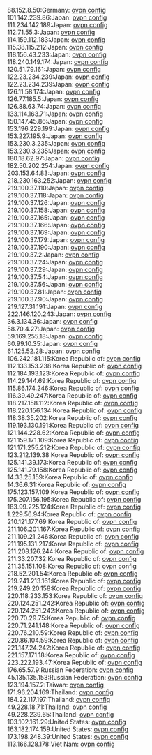 88.152.8.50:Germany: [ovpn config](vpn/88_152_8_50.ovpn)  
101.142.239.86:Japan: [ovpn config](vpn/101_142_239_86.ovpn)  
111.234.142.189:Japan: [ovpn config](vpn/111_234_142_189.ovpn)  
112.71.55.3:Japan: [ovpn config](vpn/112_71_55_3.ovpn)  
114.159.112.183:Japan: [ovpn config](vpn/114_159_112_183.ovpn)  
115.38.115.212:Japan: [ovpn config](vpn/115_38_115_212.ovpn)  
118.156.43.233:Japan: [ovpn config](vpn/118_156_43_233.ovpn)  
118.240.149.174:Japan: [ovpn config](vpn/118_240_149_174.ovpn)  
120.51.79.161:Japan: [ovpn config](vpn/120_51_79_161.ovpn)  
122.23.234.239:Japan: [ovpn config](vpn/122_23_234_239.ovpn)  
122.23.234.239:Japan: [ovpn config](vpn/122_23_234_239.ovpn)  
126.11.58.174:Japan: [ovpn config](vpn/126_11_58_174.ovpn)  
126.77.185.5:Japan: [ovpn config](vpn/126_77_185_5.ovpn)  
126.88.63.74:Japan: [ovpn config](vpn/126_88_63_74.ovpn)  
133.114.163.71:Japan: [ovpn config](vpn/133_114_163_71.ovpn)  
150.147.45.86:Japan: [ovpn config](vpn/150_147_45_86.ovpn)  
153.196.229.199:Japan: [ovpn config](vpn/153_196_229_199.ovpn)  
153.227.195.9:Japan: [ovpn config](vpn/153_227_195_9.ovpn)  
153.230.3.235:Japan: [ovpn config](vpn/153_230_3_235.ovpn)  
153.230.3.235:Japan: [ovpn config](vpn/153_230_3_235.ovpn)  
180.18.62.97:Japan: [ovpn config](vpn/180_18_62_97.ovpn)  
182.50.202.254:Japan: [ovpn config](vpn/182_50_202_254.ovpn)  
203.153.64.83:Japan: [ovpn config](vpn/203_153_64_83.ovpn)  
218.230.163.252:Japan: [ovpn config](vpn/218_230_163_252.ovpn)  
219.100.37.110:Japan: [ovpn config](vpn/219_100_37_110.ovpn)  
219.100.37.118:Japan: [ovpn config](vpn/219_100_37_118.ovpn)  
219.100.37.126:Japan: [ovpn config](vpn/219_100_37_126.ovpn)  
219.100.37.158:Japan: [ovpn config](vpn/219_100_37_158.ovpn)  
219.100.37.165:Japan: [ovpn config](vpn/219_100_37_165.ovpn)  
219.100.37.166:Japan: [ovpn config](vpn/219_100_37_166.ovpn)  
219.100.37.169:Japan: [ovpn config](vpn/219_100_37_169.ovpn)  
219.100.37.179:Japan: [ovpn config](vpn/219_100_37_179.ovpn)  
219.100.37.190:Japan: [ovpn config](vpn/219_100_37_190.ovpn)  
219.100.37.2:Japan: [ovpn config](vpn/219_100_37_2.ovpn)  
219.100.37.24:Japan: [ovpn config](vpn/219_100_37_24.ovpn)  
219.100.37.29:Japan: [ovpn config](vpn/219_100_37_29.ovpn)  
219.100.37.54:Japan: [ovpn config](vpn/219_100_37_54.ovpn)  
219.100.37.56:Japan: [ovpn config](vpn/219_100_37_56.ovpn)  
219.100.37.81:Japan: [ovpn config](vpn/219_100_37_81.ovpn)  
219.100.37.90:Japan: [ovpn config](vpn/219_100_37_90.ovpn)  
219.127.31.191:Japan: [ovpn config](vpn/219_127_31_191.ovpn)  
222.146.120.243:Japan: [ovpn config](vpn/222_146_120_243.ovpn)  
36.3.134.36:Japan: [ovpn config](vpn/36_3_134_36.ovpn)  
58.70.4.27:Japan: [ovpn config](vpn/58_70_4_27.ovpn)  
59.169.255.18:Japan: [ovpn config](vpn/59_169_255_18.ovpn)  
60.99.10.35:Japan: [ovpn config](vpn/60_99_10_35.ovpn)  
61.125.52.28:Japan: [ovpn config](vpn/61_125_52_28.ovpn)  
106.242.181.115:Korea Republic of: [ovpn config](vpn/106_242_181_115.ovpn)  
112.133.153.238:Korea Republic of: [ovpn config](vpn/112_133_153_238.ovpn)  
112.184.193.123:Korea Republic of: [ovpn config](vpn/112_184_193_123.ovpn)  
114.29.144.69:Korea Republic of: [ovpn config](vpn/114_29_144_69.ovpn)  
115.86.174.246:Korea Republic of: [ovpn config](vpn/115_86_174_246.ovpn)  
116.39.49.247:Korea Republic of: [ovpn config](vpn/116_39_49_247.ovpn)  
118.217.158.112:Korea Republic of: [ovpn config](vpn/118_217_158_112.ovpn)  
118.220.156.134:Korea Republic of: [ovpn config](vpn/118_220_156_134.ovpn)  
118.38.35.202:Korea Republic of: [ovpn config](vpn/118_38_35_202.ovpn)  
119.193.130.191:Korea Republic of: [ovpn config](vpn/119_193_130_191.ovpn)  
121.144.228.62:Korea Republic of: [ovpn config](vpn/121_144_228_62.ovpn)  
121.159.171.109:Korea Republic of: [ovpn config](vpn/121_159_171_109.ovpn)  
121.171.255.212:Korea Republic of: [ovpn config](vpn/121_171_255_212.ovpn)  
123.212.139.38:Korea Republic of: [ovpn config](vpn/123_212_139_38.ovpn)  
125.141.39.173:Korea Republic of: [ovpn config](vpn/125_141_39_173.ovpn)  
125.141.79.158:Korea Republic of: [ovpn config](vpn/125_141_79_158.ovpn)  
14.33.25.159:Korea Republic of: [ovpn config](vpn/14_33_25_159.ovpn)  
14.36.6.31:Korea Republic of: [ovpn config](vpn/14_36_6_31.ovpn)  
175.123.157.109:Korea Republic of: [ovpn config](vpn/175_123_157_109.ovpn)  
175.207.156.195:Korea Republic of: [ovpn config](vpn/175_207_156_195.ovpn)  
183.99.225.124:Korea Republic of: [ovpn config](vpn/183_99_225_124.ovpn)  
1.229.56.94:Korea Republic of: [ovpn config](vpn/1_229_56_94.ovpn)  
210.121.177.69:Korea Republic of: [ovpn config](vpn/210_121_177_69.ovpn)  
211.106.201.167:Korea Republic of: [ovpn config](vpn/211_106_201_167.ovpn)  
211.109.21.246:Korea Republic of: [ovpn config](vpn/211_109_21_246.ovpn)  
211.195.131.217:Korea Republic of: [ovpn config](vpn/211_195_131_217.ovpn)  
211.208.126.244:Korea Republic of: [ovpn config](vpn/211_208_126_244.ovpn)  
211.33.207.32:Korea Republic of: [ovpn config](vpn/211_33_207_32.ovpn)  
211.35.151.108:Korea Republic of: [ovpn config](vpn/211_35_151_108.ovpn)  
218.52.201.54:Korea Republic of: [ovpn config](vpn/218_52_201_54.ovpn)  
219.241.213.161:Korea Republic of: [ovpn config](vpn/219_241_213_161.ovpn)  
219.249.20.158:Korea Republic of: [ovpn config](vpn/219_249_20_158.ovpn)  
220.118.233.153:Korea Republic of: [ovpn config](vpn/220_118_233_153.ovpn)  
220.124.251.242:Korea Republic of: [ovpn config](vpn/220_124_251_242.ovpn)  
220.124.251.242:Korea Republic of: [ovpn config](vpn/220_124_251_242.ovpn)  
220.70.29.75:Korea Republic of: [ovpn config](vpn/220_70_29_75.ovpn)  
220.71.241.148:Korea Republic of: [ovpn config](vpn/220_71_241_148.ovpn)  
220.76.210.59:Korea Republic of: [ovpn config](vpn/220_76_210_59.ovpn)  
220.86.104.59:Korea Republic of: [ovpn config](vpn/220_86_104_59.ovpn)  
221.147.24.242:Korea Republic of: [ovpn config](vpn/221_147_24_242.ovpn)  
221.157.171.18:Korea Republic of: [ovpn config](vpn/221_157_171_18.ovpn)  
223.222.193.47:Korea Republic of: [ovpn config](vpn/223_222_193_47.ovpn)  
176.65.57.9:Russian Federation: [ovpn config](vpn/176_65_57_9.ovpn)  
45.135.135.153:Russian Federation: [ovpn config](vpn/45_135_135_153.ovpn)  
123.194.157.2:Taiwan: [ovpn config](vpn/123_194_157_2.ovpn)  
171.96.204.169:Thailand: [ovpn config](vpn/171_96_204_169.ovpn)  
184.22.117.197:Thailand: [ovpn config](vpn/184_22_117_197.ovpn)  
49.228.18.71:Thailand: [ovpn config](vpn/49_228_18_71.ovpn)  
49.228.239.65:Thailand: [ovpn config](vpn/49_228_239_65.ovpn)  
103.102.161.29:United States: [ovpn config](vpn/103_102_161_29.ovpn)  
163.182.174.159:United States: [ovpn config](vpn/163_182_174_159.ovpn)  
173.198.248.39:United States: [ovpn config](vpn/173_198_248_39.ovpn)  
113.166.128.178:Viet Nam: [ovpn config](vpn/113_166_128_178.ovpn)  
